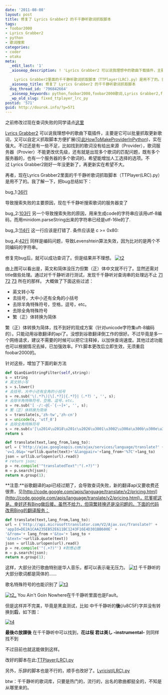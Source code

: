 ```yaml
---
date: '2011-08-08'
layout: post
title: 修复了 Lyrics Grabber2 的千千静听歌词抓取脚本
tags:
- foobar2000
- Lyrics Grabber2
- python
- 歌词搜索
categories:
- coder
- otaku
meta:
  _edit_last: '1'
  _aioseop_description: ! 'Lyrics Grabber2 可以说我理想中的歌曲下载插件，主要是它可以批量抓取更新歌词，又可以自定义抓取脚本方便扩展，实在强大。

    Lyrics Grabber2里面的千千静听歌词抓取脚本（TTPlayer(LRC).py）是用不了的。我修复了一下'
  _aioseop_title: 修复了 Lyrics Grabber2 的千千静听歌词抓取脚本
  dsq_thread_id: '796842664'
  _aioseop_keywords: python,foobar2000,foobar2000歌词,Lyrics Grabber2,foobar2000千千静听,千千静听,谷歌翻译api
  _wp_old_slug: fixed_ttplayer_lrc_py
postid: '571'
guid: http://dourok.info/?p=571
---
```

之前修改过现在查词失败的同学请点[这里](#attention)

[Lyrics Grabber2](http://code.google.com/p/lyricsgrabber2/)
可以说我理想中的歌曲下载插件，主要是它可以批量抓取更新歌词，又可以自定义抓取脚本方便扩展(见[此HowToMakeProviderInPython](http://code.google.com/p/lyricsgrabber/wiki/HowToMakeProviderInPython))，实在强大。不过还是有一些不足，比如找到的歌词没有给出来源（Provider），歌词服务器（Provier）不能更改优先级，还有就是出现多个歌词的匹配问题，既有多个服务器的，也有一个服务器的多个歌词的，希望能增加人工选择的选项。不过 Lyrics
Grabber2刚好一年没更新了，再更新实在希望不大。

再者，现在Lyrics
Grabber2里面的千千静听歌词抓取脚本（TTPlayer(LRC).py）是用不了的。我了解一下，把bug总结如下：

bug\_1:[36行](http://code.google.com/p/lyricsgrabber2/source/browse/trunk/foo_lyricsgrabber2/dist/pygrabber/scripts/TTPlayer(LRC).py#36)

导致搜索失败的主要原因，现在千千静听搜索歌词的服务器变了

bug\_2:[103行](http://code.google.com/p/lyricsgrabber2/source/browse/trunk/foo_lyricsgrabber2/dist/pygrabber/scripts/TTPlayer(LRC).py#103)
另一个导致搜索失败的原因，用来生成code的字符串应该用utf-8编码，而用minidom.parseString出来的字符串已经是utf-16le的了.

bug\_3:[114行](http://code.google.com/p/lyricsgrabber2/source/browse/trunk/foo_lyricsgrabber2/dist/pygrabber/scripts/TTPlayer(LRC).py#144)
这一行应该是打错了. 条件应该是 c \>= 0x80:

bug\_4:[42行](http://code.google.com/p/lyricsgrabber2/source/browse/trunk/foo_lyricsgrabber2/dist/pygrabber/scripts/TTPlayer(LRC).py#42)
同样是编码问题，导致Levenshtein算法失效，因为比对的是两个不同编码的字符串。

修复完bug后，就可以成功查词了。但是结果并不理想。
[![]({{urls.media}}/wp-content/uploads/2011/08/t2.png "t2")]({{urls.media}}/wp-content/uploads/2011/08/t2.png)

由上图可以看出是，英文和简体没压力但繁（正）体中文就不行了。显然还需对title做些处理。通过对千千静听进行测试，发现千千静听对查询串的处理远不止
[71](http://code.google.com/p/lyricsgrabber2/source/browse/trunk/foo_lyricsgrabber2/dist/pygrabber/scripts/TTPlayer(LRC).py#71)
[72](http://code.google.com/p/lyricsgrabber2/source/browse/trunk/foo_lyricsgrabber2/dist/pygrabber/scripts/TTPlayer(LRC).py#72)
[73](http://code.google.com/p/lyricsgrabber2/source/browse/trunk/foo_lyricsgrabber2/dist/pygrabber/scripts/TTPlayer(LRC).py#73)
所在的那样。 大概做了下面这些过滤：

-   英文转小写
-   去括号，大中小还有全角的小括号
-   去除半角特殊符号，空格，逗号，etc。
-   去除全角特殊符号
-   繁（正）体转换为简体

繁（正）体转换为简体，找不到好的现成方案（针对unicode字符集uft-8编码的）。只能动用谷歌翻译的api了。没想到谷歌翻译倒工作的很好。不过毕竟是多一个网络请求，建议不需要的时候可以把它注释掉，以加快查询速度。其他过滤功能也可以根据情况去掉，已加强效率。FYI:脚本更改后立即生效，无须重启foobar2000的。

针对这些，增加了下面的新方法 

```python
def QianQianStringFilter(self,string):
s = string
# 英文转小写
s = s.lower()
# 去括号，大中小还有全角的小括号
s = re.sub('\(.*?\)|\[.*?]|{.*?}|（.*?）', '', s);
# 去除半角特殊符号，空格，逗号，etc。
s = re.sub('[ -/:-@[-`{-~]+', '', s);
# 繁（正）体转换为简体
s = translate(s,'zh-tw','zh-cn')
s = unicode(s, 'utf_8')
# 去除全角特殊符号
s = re.sub(u'[\u2014\u2018\u201c\u2026\u3001\u3002\u300a\u300b\u300e\u300f\u3010\u3011\u30fb\uff01\uff08\uff09\uff0c\uff1a\uff1b\uff1f\uff5e\uffe5]+','',s)
return s
```

 

```python
def translate(text,lang_from,lang_to):
url = ('http://ajax.googleapis.com/ajax/services/language/translate?' +
'v=1.0&q='+urllib.quote(text)+'&langpair='+lang_from+'%7C'+lang_to)
json = urllib.urlopen(url).read()
# return json;
p = re.compile('"translatedText":"(.+?)"')
m = p.search(json);
return m.group(1);
```



**注意:**谷歌翻译的api已经过期了，会导致查词失败，新的翻译api又要收费还很贵，见[http://code.google.com/apis/language/translate/v2/pricing.html](http://code.google.com/apis/language/translate/v2/pricing.html)，坑爹呢这是。幸好还有Bing做后援。虽然不给力，但简繁转换还是没问题的。下面的代码改用Bing的翻译服务：


```python
def translate(text,lang_from,lang_to):
url = ('http://api.microsofttranslator.com/V2/Ajax.svc/Translate?' +
'appId=DE2A1CAA235EB52E611BC1243F16E4D301BB600E' +
'&from='+ lang_from +'&to='+ lang_to +
'&text='+urllib.quote(text))
json = urllib.urlopen(url).read()
p = re.compile('"(.+?)"') #對應必應
m = p.search(json);
return m.group(1);
```


这样，大部分流行歌曲特别是华人音乐，都可以表示毫无压力。
[![]({{urls.media}}/wp-content/uploads/2011/08/t1.png "t1")]({{urls.media}}/wp-content/uploads/2011/08/t1.png)
千千静听的大部分歌词都是简体的……

歌名特殊符号的也能识别了
[![]({{urls.media}}/wp-content/uploads/2011/08/t3.png "t3")]({{urls.media}}/wp-content/uploads/2011/08/t3.png)

[![]({{urls.media}}/wp-content/uploads/2011/08/t2_.png "t2_")]({{urls.media}}/wp-content/uploads/2011/08/t2_.png) You Ain't Goin
Nowhere在千千静听里面也是Fault。

但是这样并不完美，毕竟是黑盒测试，比如
中千千静听的**後**(/u8C5F)字并没有转换到**后**，如下图：

[![]({{urls.media}}/wp-content/uploads/2011/08/t4.png "t4")]({{urls.media}}/wp-content/uploads/2011/08/t4.png)

**最後の放課後** 在千千静听中可以找到，**花は桜 君は美し
-instrumental-** 则同样找不到

不过目前也就这能做到这样。

改好的脚本在此:[TTPlayer(LRC).py](http://code.dourok.info/python/foo_lyricsgrabber2_scripts/TTPlayer(LRC).py)

另外，乐辞的脚本也是不行的，顺手也改好了。[Lyricist(LRC).py](http://code.dourok.info/python/foo_lyricsgrabber2_scripts/Lyricist(LRC).py "Lyricist(LRC).py")

btw：千千静听的歌词库，只要是热门的，流行的，出名的歌曲都挺全的，不知是从哪里来的。

 

